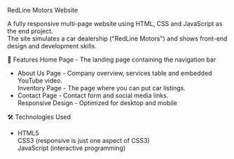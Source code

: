  RedLine Motors Website

A fully responsive multi-page website using HTML, CSS and JavaScript as the end project.  
The site simulates a car dealership ("RedLine Motors") and shows front-end design and development skills.

 🚗 Features
Home Page - The landing page containing the navigation bar  
- About Us Page - Company overview, services table and embedded YouTube video.  
Inventory Page - The page where you can put car listings.  
- Contact Page - Contact form and social media links.  
Responsive Design - Optimized for desktop and mobile  

 🛠️ Technologies Used
- HTML5  
CSS3 (responsive is just one aspect of CSS3)  
JavaScript (interactive programming)  
